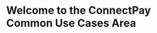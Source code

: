 # Welcome to the ConnectPay Common Use Cases Area
 <!-- type: row -->
 <!-- type: card
title: <div style="text-align:center;width:100%;height:25%"><img src="https://raw.githubusercontent.com/Fiserv/connect-pay/develop/assets/images/ios.png" alt="ACH Transaction" title="ACH Transaction" style="width:auto; height:60px"> </div> <h3 style="text-align:center">ACH Transaction</h3>
description:
link: ../docs/?path=documentation/achtransactionuc.md
-->
 <!-- type: card
title: <div style="text-align:center;width:100%;height:25%"><img src="https://raw.githubusercontent.com/Fiserv/connect-pay/develop/assets/images/ios.png" alt="Bank Login Enrollment" title="Bank Login Enrollment" style="width:auto; height:60px"> </div> <h3 style="text-align:center"> Bank Login Enrollment</h3>
description:
link: ../docs/?path=documentation/Bankloginenrollmentuc.md
-->
 <!-- type: card
title: <div style="text-align:center;width:100%;height:25%"><img src="https://raw.githubusercontent.com/Fiserv/connect-pay/develop/assets/images/ios.png" alt="Manual Enrollment" title="Manual Enrollment" style="width:auto; height:60px"> </div> <h3 style="text-align:center"> Manual Enrollment</h3>
description:
link: ../docs/?path=documentation/manualenrollmentuc.md
-->
<!-- type: row-end -->
 <!-- type: row -->
 <!-- type: card
title: <div style="text-align:center;width:100%;height:25%"><img src="https://raw.githubusercontent.com/Fiserv/connect-pay/develop/assets/images/ios.png" alt="Account Validation" title="Account Validation" style="width:auto; height:60px"> </div> <h3 style="text-align:center"> Account Validation</h3>
description:
link: ../docs/?path=documentation/accountvalidationuc.md
-->
 <!-- type: card
title: <div style="text-align:center;width:100%;height:25%"><img src="https://raw.githubusercontent.com/Fiserv/connect-pay/develop/assets/images/ios.png" alt="Account Validation" title="Account Validation" style="width:auto; height:60px"> </div> <h3 style="text-align:center">Account Validation</h3>
description:
link: ../docs/?path=documentation/nonenrollmentuc.md
-->
 <!-- type: card
title: <div style="text-align:center;width:100%;height:25%"><img src="https://raw.githubusercontent.com/Fiserv/connect-pay/develop/assets/images/ios.png" alt="ConnectPay Payment Number" title="ConnectPay Payment Number" style="width:auto; height:60px"> </div> <h3 style="text-align:center">ConnectPay Payment Number</h3>
description:
link: ../docs/?path=documentation/connectpaypaymentnumberuc.md
-->
<!-- type: row-end -->
